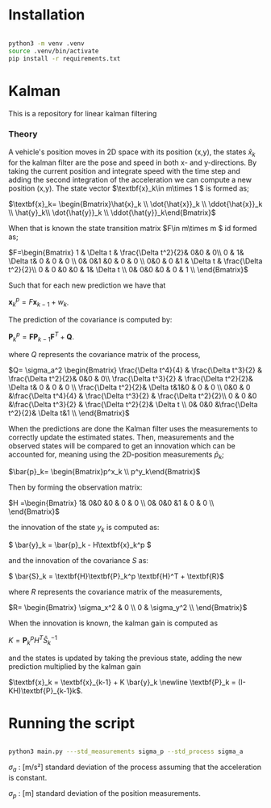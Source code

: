 # Installation
```bash

python3 -m venv .venv
source .venv/bin/activate
pip install -r requirements.txt
```

# Kalman
This is a repository for linear kalman filtering

### Theory
A vehicle's position moves in 2D space with its position (x,y), the states $\hat{x}_k$ for the kalman filter are the pose and speed in both x- and y-directions. By taking the current position and integrate speed with the time step and adding the second integration of the acceleration we can compute a new position (x,y). The state vector $\textbf{x}_k\in m\times 1 $ is formed as;

$\textbf{x}_k= \begin{Bmatrix}\hat{x}_k \\ \dot{\hat{x}}_k \\ \ddot{\hat{x}}_k \\  \hat{y}_k\\  \dot{\hat{y}}_k \\ \ddot{\hat{y}}_k\end{Bmatrix}$

When that is known the state transition matrix $F\in m\times m $ id formed as;

$F=\begin{Bmatrix}
1 & \Delta t & \frac{\Delta t^2}{2}& 0&0  & 0\\
0 & 1& \Delta t& 0 & 0 & 0 \\
0& 0&1 &0 & 0 & 0 \\
0&0  & 0 &1 & \Delta t & \frac{\Delta t^2}{2}\\
0 & 0 &0 &0 & 1& \Delta t \\
0& 0&0 &0 & 0 & 1 \\
\end{Bmatrix}$

Such that for each new prediction we have that

$\textbf{x}_k^p = F\textbf{x}_{k-1} + w_k$.

The prediction of the covariance is computed by:

$\textbf{P}_k^p = \textbf{F}\textbf{P}_{k-1} \textbf{F}^T + \textbf{Q}$.


where $Q$ represents the covariance matrix of the process,

$Q= \sigma_a^2 \begin{Bmatrix}
\frac{\Delta t^4}{4} &  \frac{\Delta t^3}{2} & \frac{\Delta t^2}{2}& 0&0  & 0\\
\frac{\Delta t^3}{2} & \frac{\Delta t^2}{2}& \Delta t& 0 & 0 & 0 \\
\frac{\Delta t^2}{2}& \Delta t&1&0 & 0 & 0 \\
0&0  & 0 &\frac{\Delta t^4}{4} &  \frac{\Delta t^3}{2} & \frac{\Delta t^2}{2}\\
0 & 0 &0 &\frac{\Delta t^3}{2} & \frac{\Delta t^2}{2}& \Delta t \\
0& 0&0 &\frac{\Delta t^2}{2}& \Delta t&1 \\
\end{Bmatrix}$

When the predictions are done the Kalman filter uses the measurements to correctly update the estimated states. Then, measurements and the observed states will be compared to get an innovation which can be accounted for, meaning using the 2D-position measurements $\bar{p}_k$;

$\bar{p}_k= \begin{Bmatrix}p^x_k \\ p^y_k\end{Bmatrix}$

Then by forming the observation matrix:

$H =\begin{Bmatrix}
1& 0&0 &0 & 0 & 0 \\
0& 0&0 &1 & 0 & 0 \\
\end{Bmatrix}$

the innovation of the state $y_k$ is computed as:

$ \bar{y}_k = \bar{p}_k - H\textbf{x}_k^p $

and the innovation of the covariance $S$ as:

$ \bar{S}_k = \textbf{H}\textbf{P}_k^p \textbf{H}^T + \textbf{R}$

where $R$ represents the covariance matrix of the measurements,

$R= \begin{Bmatrix}
\sigma_x^2 & 0 \\
0 & \sigma_y^2 \\
\end{Bmatrix}$

When the innovation is known, the kalman gain is computed as

$K = \textbf{P}_k^p H^T \bar{S}_k^{-1}$

and the states is updated by taking the previous state, adding the new prediction multiplied by the kalman gain


$\textbf{x}_k = \textbf{x}_{k-1} + K \bar{y}_k \newline
\textbf{P}_k = (I-KH)\textbf{P}_{k-1}k$.

# Running the script

```bash

python3 main.py ---std_measurements sigma_p --std_process sigma_a
```
$\sigma_a$ : [m/s²] standard deviation of the process assuming that the acceleration is constant.

$\sigma_p$ : [m] standard deviation of the position measurements.

